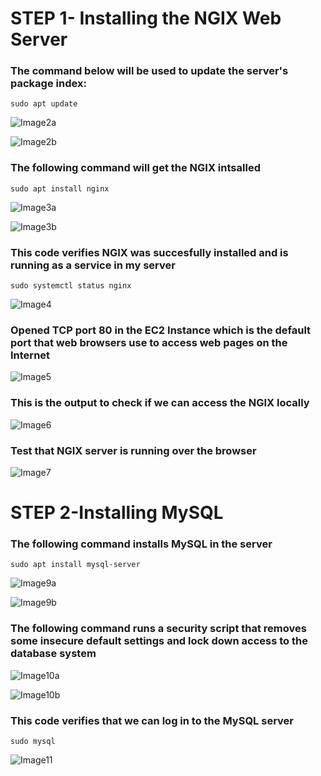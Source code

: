 # STEP 1- Installing the NGIX Web Server

### The command below will be used to update the server's package index:

`sudo apt update`

![Image2a](./Images/Project2images/Image2a.PNG)

![Image2b](./Images/Project2images/Image2b.PNG)


### The following command will get the NGIX intsalled

`sudo apt install nginx`

![Image3a](./Images/Project2images/Image3a.PNG)

![Image3b](./Images/Project2images/Image3b.PNG)

### This code verifies NGIX was succesfully installed and is running as a service in my server

`sudo systemctl status nginx`

![Image4](./Images/Project2images/Image4.PNG)

### Opened TCP port 80 in the EC2 Instance which is the default port that web browsers use to access web pages on the Internet

![Image5](./Images/Project2images/Image5.PNG)

### This is the output to check if we can access the NGIX locally

![Image6](./Images/Project2images/Image6.PNG)

### Test that NGIX server is running over the browser

![Image7](./Images/Project2images/Image7.PNG)

# STEP 2-Installing MySQL

### The following command installs MySQL in the server

`sudo apt install mysql-server`

![Image9a](./Images/Project2images/Image9a.PNG)

![Image9b](./Images/Project2images/Image9b.PNG)

### The following command runs a security script that removes some insecure default settings and lock down access to the database system

![Image10a](./Images/Project2images/Image10a.PNG)

![Image10b](./Images/Project2images/Image10b.PNG)

### This code verifies that we can log in to the MySQL server

`sudo mysql`

![Image11](./Images/Project2images/Image11.PNG)

